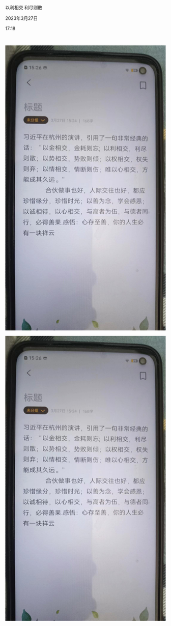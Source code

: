 以利相交 利尽则散

2023年3月27日

17:18

 

![](../../assets/052_以利相交_利尽则散_000.png)

![](../../assets/052_以利相交_利尽则散_001.png)
 
